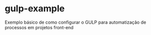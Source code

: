 # gulp-example
Exemplo básico de como configurar o GULP para automatização de processos em projetos front-end
